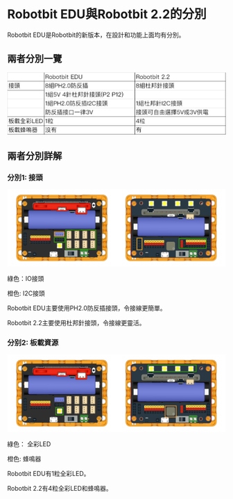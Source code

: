 # Robotbit EDU與Robotbit 2.2的分別

Robotbit EDU是Robotbit的新版本，在設計和功能上面均有分別。

## 兩者分別一覽

![](./images/comparison1.png)

## 兩者分別詳解

### 分別1: 接頭

![](./images/versus1.png)

綠色：IO接頭

橙色: I2C接頭

Robotbit EDU主要使用PH2.0防反插接頭，令接線更簡單。

Robotbit 2.2主要使用杜邦針接頭，令接線更靈活。

### 分别2: 板載資源

![](./images/versus2.png)

綠色： 全彩LED

橙色: 蜂鳴器

Robotbit EDU有1粒全彩LED。

Robotbit 2.2有4粒全彩LED和蜂鳴器。



